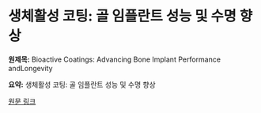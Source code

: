 # 생체활성 코팅: 골 임플란트 성능 및 수명 향상

**원제목:** Bioactive Coatings: Advancing Bone Implant Performance andLongevity

**요약:** 생체활성 코팅: 골 임플란트 성능 및 수명 향상

[원문 링크](https://scholar.google.com/scholar_url?url=https://www.frontiersin.org/journals/materials/articles/10.3389/fmats.2025.1656768/abstract&hl=ko&sa=X&d=17611474936984630407&ei=Gk53aIHSDsDO6rQP_Y6n0Qc&scisig=AAZF9b8z3CW28y138qCpQn0BCc8F&oi=scholaralrt&hist=BNQUaiIAAAAJ:10702514552365139929:AAZF9b_p8ac5YEjatl29a6pJ1Eh_&html=&pos=2&folt=kw-top)
